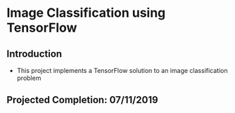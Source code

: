 # Image Classification using TensorFlow

## Introduction
* This project implements a TensorFlow solution to an image classification problem

## Projected Completion: 07/11/2019
